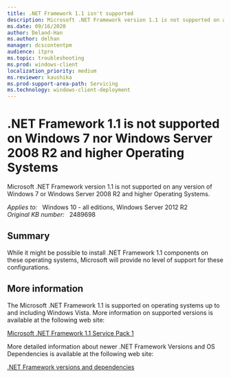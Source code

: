 ```yaml
---
title: .NET Framework 1.1 isn't supported
description: Microsoft .NET Framework version 1.1 is not supported on any version of Windows 7 or Windows Server 2008 R2 and higher Operating Systems.
ms.date: 09/16/2020
author: Deland-Han
ms.author: delhan
manager: dcscontentpm
audience: itpro
ms.topic: troubleshooting
ms.prod: windows-client
localization_priority: medium
ms.reviewer: kaushika
ms.prod-support-area-path: Servicing
ms.technology: windows-client-deployment
---
```

# .NET Framework 1.1 is not supported on Windows 7 nor Windows Server 2008 R2 and higher Operating Systems

Microsoft .NET Framework version 1.1 is not supported on any version of Windows 7 or Windows Server 2008 R2 and higher Operating Systems.

_Applies to:_ &nbsp; Windows 10 - all editions, Windows Server 2012 R2  
_Original KB number:_ &nbsp; 2489698

## Summary

While it might be possible to install .NET Framework 1.1 components on these operating systems, Microsoft will provide no level of support for these configurations.

## More information

The Microsoft .NET Framework 1.1 is supported on operating systems up to and including Windows Vista. More information on supported versions is available at the following web site:

[Microsoft .NET Framework 1.1 Service Pack 1](https://www.microsoft.com/download/details.aspx?id=33)

More detailed information about newer .NET Framework Versions and OS Dependencies is available at the following web site:

[.NET Framework versions and dependencies](/dotnet/framework/migration-guide/versions-and-dependencies)
